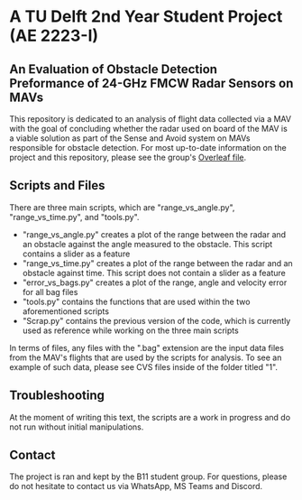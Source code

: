 # A TU Delft 2nd Year Student Project (AE 2223-I)
## An Evaluation of Obstacle Detection Preformance of 24-GHz FMCW Radar Sensors on MAVs
This repository is dedicated to an analysis of flight data collected via a MAV with the goal of concluding whether the radar used on board of the MAV is a viable solution as part of the Sense and Avoid system on MAVs responsible for obstacle detection. For most up-to-date information on the project and this repository, please see the group's [Overleaf file](https://www.overleaf.com/read/mjbcnttmngxn).

## Scripts and Files
There are three main scripts, which are "range_vs_angle.py", "range_vs_time.py", and "tools.py".
* "range_vs_angle.py" creates a plot of the range between the radar and an obstacle against the angle measured to the obstacle. This script contains a slider as a feature
* "range_vs_time.py" creates a plot of the range between the radar and an obstacle against time. This script does not contain a slider as a feature
* "error_vs_bags.py" creates a plot of the range, angle and velocity error for all bag files
* "tools.py" contains the functions that are used within the two aforementioned scripts
* "Scrap.py" contains the previous version of the code, which is currently used as reference while working on the three main scripts

In terms of files, any files with the ".bag" extension are the input data files from the MAV's flights that are used by the scripts for analysis. To see an example of such data, please see CVS files inside of the folder titled "1".

## Troubleshooting 
At the moment of writing this text, the scripts are a work in progress and do not run without initial manipulations. 

## Contact
The project is ran and kept by the B11 student group. For questions, please do not hesitate to contact us via WhatsApp, MS Teams and Discord.
